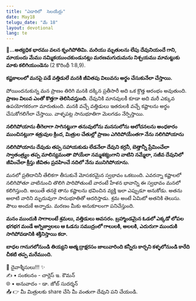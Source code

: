 ```yaml
---
title: "ఎడారిలో  సెలయేర్లు"
date: May18
telugu_date: "మే 18"
layout: devotional
lang: te
---
```



**📖...అత్యధిక భారము వలన కృంగిపోతిమి. మరియు మృతులను లేపు దేవునియందే గాని, మాయందు మేము నమ్మికయుంచకుండునట్లు మరణమగుదుమను నిశ్చయము మామట్టుకు మాకు కలిగియుండెను**
(2 కొరింథీ 1:8,9). 

**కష్టకాలంలో మనపై పడే వత్తిడులే మనకి జీవితపు విలువను అర్థం చేసుకునేలా చేస్తాయి.** 

పోయిందనుకున్న మన ప్రాణం తిరిగి మనకి దక్కిన ప్రతీసారీ అది ఒక క్రొత్త ఆరంభం అవుతుంది. 
**ప్రాణం విలువ ఎంతో కొత్తగా తెలిసివస్తుంది.** దేవునికి మానవులకీ కూడా అది మరీ ఎక్కువ ఉపయోగకరంగా మారుతుంది. మనకి వచ్చే వత్తిడులు ఇతరులకి వచ్చే కష్టాలను అర్థం చేసుకోగలిగేలా చేస్తాయి. వాళ్ళపట్ల సానుభూతిగా మెలగడం నేర్పిస్తాయి.

**నలిగిపోయాను తీగెలాగా సాగినట్టుగా తనువులోను మనసులోను ఆలోచనలను అంధకారం ముంచినట్లుగా శత్రువుల క్రింద, మిత్రుల చేతుల్లో ప్రాణం ఎగిరిపోయేంతగా నేను నలిగిపోయాను**

**నలిగిపోయాను దేవుడు తప్ప సహాయకుడు లేడనేలా దేవుని కర్రనీ, బెత్తాన్నీ ప్రేమించేలా స్వాతంత్ర్యం తప్ప మాలిన్యమంతా పోయేలా నమ్మశక్యంగాని వాటిని నమ్మేలా, సజీవ దేవునిలో జీవించేలా క్రీస్తు జీవితం ప్రవహించే నదిలో నేను మునిగిపోయాను.** 

మనలో ప్రతిదానినీ తేలికగా తీసుకునే మోసకరమైన స్వభావం ఒకటుంది. ఎవరన్నా కష్టాలలో నలిగిపోతూ వాటినుంచి తొలిగి పారిపోతుంటే వారంటే హేళన భావాన్ని ఈ స్వభావం మనలో కలిగిస్తుంది. అయితే తనకై తాను కష్టాలను భవించిన వ్యక్తి ఇలా ఎప్పుడూ అనుకోడు. అతను అలాటి వారిని మృదువుగా సానుభూతితో ఆదరిస్తాడు. శ్రమ అంటే ఏమిటో అతనికి తెలుసు. పౌలు అందుకే అన్నాడు. మరణం మీకు అనుకూలంగా పనిచేస్తుంది.

**మనం ముందుకి సాగాలంటే శ్రమలు, వత్తిడులు అవసరం. బ్రహ్మాండమైన ఓడలో ఎక్కడో లోపల భగభగ మండే అగ్నిజ్వాలలు ఆ ఓడను సముద్రంలో గాలులకి, అలలకి, ఎదురుగా ముందుకి సాగిపోవడానికి శక్తినిస్తాయి కదా.**

**బాధల గానుగలోనుండి తియ్యని ఆత్మ ద్రాక్షరసం జాలువారింది కన్నీరు కార్చని కళ్ళలోనుండి కారేది చీకటి తప్ప మరేముంది.**

<div class="blessing">🙏 <span class="bless-text">దైవాశ్శీసులు!!!</span> ✨</div>

<div class="credit">✍️ <span class="credit-text">▪ సంకలనం - చార్లెస్ ఇ. కౌమన్</span></div>
<div class="credit">🌐 <span class="credit-text">▪ అనువాదం - డా. జోబ్ సుదర్శన్</span></div>


<div class="share">📤 👉 <span class="share-text">మీ మిత్రులకు share చేసి మీ వంతుగా దేవుని పని చేయండి.</span></div>

